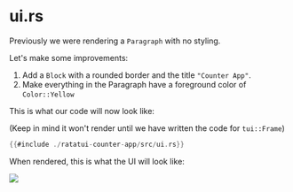 # ui.rs

Previously we were rendering a `Paragraph` with no styling.

Let's make some improvements:

1. Add a `Block` with a rounded border and the title `"Counter App"`.
1. Make everything in the Paragraph have a foreground color of `Color::Yellow`

This is what our code will now look like:

(Keep in mind it won't render until we have written the code for `tui::Frame`)

```rust
{{#include ./ratatui-counter-app/src/ui.rs}}
```
When rendered, this is what the UI will look like:

![](https://user-images.githubusercontent.com/1813121/263155937-d8a8b6f6-97f4-4839-b855-ffd0249c2ae0.png)
